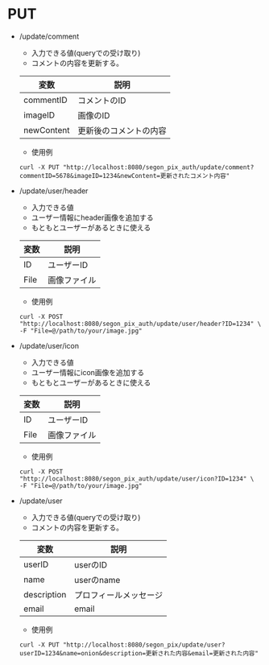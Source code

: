 # PUT

- /update/comment
    - 入力できる値(queryでの受け取り)
    - コメントの内容を更新する。

    | 変数      |     説明     |
    |-----------|-----------|
    |commentID       |  コメントのID  |
    |imageID    |  画像のID  |
    |newContent       |  更新後のコメントの内容  |


    - 使用例

    ```
   curl -X PUT "http://localhost:8080/segon_pix_auth/update/comment?commentID=5678&imageID=1234&newContent=更新されたコメント内容"
    ```

- /update/user/header
    - 入力できる値
    - ユーザー情報にheader画像を追加する
    - もともとユーザーがあるときに使える

    | 変数      | 説明|
    |-----------|-----|
    |ID       |   ユーザーID   |
    |File    |   画像ファイル   |


    - 使用例

    ```
    curl -X POST "http://localhost:8080/segon_pix_auth/update/user/header?ID=1234" \
  -F "File=@/path/to/your/image.jpg"
    ```

- /update/user/icon
    - 入力できる値
    - ユーザー情報にicon画像を追加する
    - もともとユーザーがあるときに使える

    | 変数      | 説明|
    |-----------|-----|
    |ID       |   ユーザーID   |
    |File    |   画像ファイル   |


    - 使用例

    ```
    curl -X POST "http://localhost:8080/segon_pix_auth/update/user/icon?ID=1234" \
  -F "File=@/path/to/your/image.jpg"
    ```

- /update/user
    - 入力できる値(queryでの受け取り)
    - コメントの内容を更新する。

    | 変数      |     説明     |
    |-----------|-----------|
    |userID       |  userのID  |
    |name       |  userのname  |
    |description       |   プロフィールメッセージ |
    |email      |   email |


    - 使用例

    ```
   curl -X PUT "http://localhost:8080/segon_pix/update/user?userID=1234&name=onion&description=更新された内容&email=更新された内容"